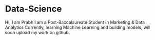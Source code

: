 # Data-Science
Hi,
I am Prabh
I am a Post-Baccalaureate Student in Marketing & Data Analytics
Currently, learning Machine Learning and building models, will soon upload my work on github.
